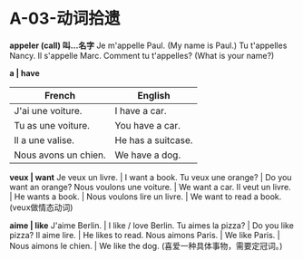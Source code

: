 ﻿# A-03-动词拾遗

**appeler (call) 叫…名字**
Je m'appelle Paul. (My name is Paul.)
Tu t'appelles Nancy.
Il s'appelle Marc.
Comment tu t'appelles? (What is your name?)

**a | have**

French | English
---- | ----
J'ai une voiture. | I have a car.
Tu as une voiture. | You have a car.
Il a une valise. | He has a suitcase.
Nous avons un chien. | We have a dog.

**veux | want**
Je veux un livre. | I want a book.
Tu veux une orange? | Do you want an orange?
Nous voulons une voiture. | We want a car.
Il veut un livre. | He wants a book.
 | 
Nous voulons lire un livre. | We want to read a book. (veux做情态动词)

**aime | like**
J'aime Berlin. | I like / love Berlin.
Tu aimes la pizza? | Do you like pizza?
Il aime lire. | He likes to read.
Nous aimons Paris. | We like Paris.
 | 
Nous aimons le chien. | We like the dog. (喜爱一种具体事物，需要定冠词。)




